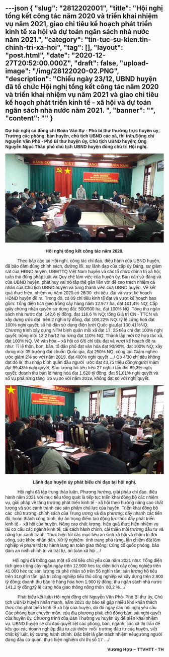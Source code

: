 ---json
{
    "slug": "2812202001",
    "title": "Hội nghị tổng kết công tác năm 2020 và triển khai nhiệm vụ năm 2021, giao chỉ tiêu kế hoạch phát triển  kinh tế xa hội  và dự toán ngân sách nhà nước năm 2021.",
    "category": "tin-tuc-su-kien.tin-chinh-tri-xa-hoi",
    "tag": [],
    "layout": "post.html",
    "date": "2020-12-27T20:52:00.000Z",
    "draft": false,
    "upload-image": "/img/28122020-02.PNG",
    "description": "Chiều ngày 23/12, UBND huyện đã  tổ chức Hội nghị tổng kết công tác năm 2020 và triển khai nhiệm vụ năm 2021 và giao chỉ tiêu kế hoạch phát triển  kinh tế - xã hội  và dự toán ngân sách nhà nước năm 2021. ",
    "banner": "",
    "__content__": ""
}
---
<p><span style="font-size:14px"><span style="font-family:Arial,Helvetica,sans-serif"><strong>Dự hội nghị c&oacute; đồng ch&iacute; Đo&agrave;n Văn Sự - Ph&oacute; b&iacute; thư thường trực huyện ủy; Trưởng c&aacute;c ph&ograve;ng, ban huy&ecirc;n, chủ tịch UBND c&aacute;c x&atilde;, thị trấn.Đồng ch&iacute; Nguyễn Văn Ph&ograve; - Ph&oacute; B&iacute; thư huyện ủy, Chủ tịch UBND huyện; &Ocirc;ng Nguyễn Ngọc Th&acirc;n ph&oacute; chủ tịch UBND huyện đồng chủ tr&igrave; Hội nghị.</strong></span></span></p>

<p style="text-align:center"><img alt="" src="/img/28122020-01.PNG" /></p>

<p style="text-align:center"><span style="font-size:14px"><span style="font-family:Arial,Helvetica,sans-serif"><strong>H&ocirc;i nghị tổng kết c&ocirc;ng t&aacute;c năm 2020.</strong></span></span></p>

<p><span style="font-size:14px"><span style="font-family:Arial,Helvetica,sans-serif">&nbsp;&nbsp;&nbsp;&nbsp;&nbsp;&nbsp;&nbsp;&nbsp;&nbsp; Theo b&aacute;o c&aacute;o tại Hội nghị, c&ocirc;ng t&aacute;c chỉ đạo, điều h&agrave;nh của UBND huyện, đ&atilde; bảo đảm đ&uacute;ng ch&iacute;nh s&aacute;ch, đường lối, sự l&atilde;nh đạo của cấp ủy Đảng, sự gi&aacute;m s&aacute;t của HĐND huyện, UBMTTQ Việt Nam huy&ecirc;n v&agrave; c&aacute;c tổ chức ch&iacute;nh trị x&atilde; hội; tu&acirc;n thủ đ&uacute;ng ph&aacute;p luật v&agrave; Quy chế l&agrave;m việc của huyện ủy, Ban c&aacute;n sử đảng v&agrave; của UBND huyện, ph&aacute;t huy vai tr&ograve; tập thể gắn liền với đề cao tr&aacute;ch nhiệm c&aacute; nh&acirc;n của Chủ tịch UBND huyện v&agrave; từng th&agrave;nh vi&ecirc;n của UBND huyện. Về kết quả thực hiện&nbsp; nhiệm vụ năm 2020 c&oacute; 26/30&nbsp; chỉ ti&ecirc;u &nbsp;đạt v&agrave; vượt kế hoạch HĐND huyện đề ra. Trong đ&oacute;, c&oacute; 09 chỉ ti&ecirc;u kinh tế đạt v&agrave; vượt kế hoạch bao gồm: Tổng diện t&iacute;ch gieo trồng c&acirc;y h&agrave;ng năm 12.977 ha, đạt 101,4% NQ; Cấp giấy chứng nhận quyền sử dụng đất: 500/500 ha, đạt 100% NQ. Tổng thu ng&acirc;n s&aacute;ch nh&agrave; nước đạt&nbsp; 142,6 tỷ đồng, đạt 116,6 % NQ; tổng Gi&aacute; trị CN - TTCN v&agrave; x&acirc;y dựng ước đạt&nbsp; tr&ecirc;n 2 ngh&igrave;n tỷ đồng, đạt 108,22% NQ. tỷ lệ cứng ho&aacute; đạt 100% nghị quyết; số h&ocirc;̣ d&acirc;n sử dụng đi&ecirc;̣n lưới Quốc gia,đạt 100,41%NQ. Chương trình x&acirc;y dựng NTM b&igrave;nh qu&acirc;n mỗi x&atilde; đạt 17, 25 ti&ecirc;u ch&iacute; đạt 100% nghị quyết; tr&ocirc;̀ng mới 13,2 ha/12 ha rừng đạt 110% NQ; Th&agrave;nh lập mới 02 hợp t&aacute;c x&atilde;, đạt 100% NQ. Về văn h&oacute;a &ndash; x&atilde; hội c&oacute; 6/6 chỉ ti&ecirc;u đạt v&agrave; vượt kế hoạch đề ra như: Tỉ lệ th&ocirc;n, bon, bản, tổ d&acirc;n phố đạt văn h&oacute;a đạt 90/90%, đạt 100% NQ; x&acirc;y dựng mới 05 trường đạt chuẩn Quốc gia, đạt 250% NQ; c&ocirc;ng tac Giảm ngh&egrave;o ước giảm 2% so với năm 2019, đạt 400% nghị quyết &hellip;/ C&oacute; 4/30 chỉ ti&ecirc;u kh&ocirc;ng đạt đ&oacute; l&agrave;&nbsp; thu nhập b&igrave;nh qu&acirc;n đầu người&nbsp; ước đạt 43,75 triệu đồng/người /năm đạt 99,43% nghị quyết; Sản lượng hồ ti&ecirc;u tr&ecirc;n 27 ngh&igrave;n tấn đạt 89,3% nghị quyết; doanh thu b&aacute;n lẻ h&agrave;ng h&oacute;a đạt 1.620 tỷ đồng, đạt 91,01% nghị quyết v&agrave; số vụ ph&aacute; rừng tăng&nbsp; 36 vụ so với năm 2019, kh&ocirc;ng đạt so với nghị quyết.</span></span></p>

<p style="text-align:center"><img alt="" src="/img/28122020-02.PNG" /></p>

<p style="text-align:center"><span style="font-size:14px"><span style="font-family:Arial,Helvetica,sans-serif"><strong>L&atilde;nh đạo huyện ủy ph&aacute;t biểu chỉ đạo tại hội nghị.</strong></span></span></p>

<p><span style="font-size:14px"><span style="font-family:Arial,Helvetica,sans-serif">&nbsp;&nbsp;&nbsp;&nbsp;&nbsp;&nbsp;&nbsp;&nbsp;&nbsp; Hội nghị đ&atilde; tập trung thảo luận, Phương hướng, giải ph&aacute;p chỉ đạo, điều h&agrave;nh năm 2021 với mục ti&ecirc;u tổng qu&aacute;t l&agrave; tiếp tục triển khai đồng bộ c&aacute;c nhiệm vụ, giải ph&aacute;p về tăng trưởng ph&aacute;t triển kinh tế - x&atilde; hội theo hướng n&acirc;ng cao chất lượng v&agrave; sức cạnh tranh c&aacute;c sản phẩm chủ lực của huyện. Triển khai đồng bộ c&aacute;c&nbsp; chủ trương, ch&iacute;nh s&aacute;ch của Trung ương v&agrave; địa phương; đẩy nhanh c&aacute;c tiến độ, ho&agrave;n th&agrave;nh c&ocirc;ng tr&igrave;nh, dự &aacute;n trọng điểm tạo động lực th&uacute;c đẩy ph&aacute;t triển kinh tế - &nbsp;x&atilde; hội của huyện. N&acirc;ng cao chất lượng, hiệu quả thực hiện nhiệm vụ t&aacute;i cơ cấu c&aacute;c ng&agrave;nh kinh tế, cải c&aacute;ch h&agrave;nh ch&iacute;nh, cải thiện m&ocirc;i trường đầu tư v&agrave; năng lực cạnh tranh. Thực hiện tốt c&aacute;c mục ti&ecirc;u an sinh x&atilde; hội v&agrave; chăm lo đời sống, sức khỏe nh&acirc;n d&acirc;n. Xử l&yacute; nghi&ecirc;m&nbsp; t&igrave;nh trạng ph&aacute; rừng, lẫn chiếm đất l&acirc;m nghiệp vi phạm trật tự h&agrave;nh lang an to&agrave;n giao th&ocirc;ng; Củng cố quốc ph&ograve;ng, bảo đảm an ninh ch&iacute;nh trị v&agrave; trật tự, an to&agrave;n x&atilde; hội&hellip;/</span></span></p>

<p><span style="font-size:14px"><span style="font-family:Arial,Helvetica,sans-serif">&nbsp;&nbsp;&nbsp;&nbsp;&nbsp; Hội nghị đ&atilde; th&ocirc;ng qua một số chỉ ti&ecirc;u chủ yếu của năm 2021 như: Tổng diện t&iacute;ch gieo trồng c&acirc;y ngắn ng&agrave;y tr&ecirc;n 12.900 hec ta; diện t&iacute;ch c&acirc;y c&ocirc;ng nghiệp tr&ecirc;n 41.000 h&eacute;c ta; sản lượng c&agrave; ph&ecirc; nh&acirc;n s&ocirc; tr&ecirc;n 56 ngh&igrave;n tấn; sản lượng hồ ti&ecirc;u tr&ecirc;n 31ngh&igrave;n tấn; gi&aacute; trị c&ocirc;ng nghiệp tiểu thủ c&ocirc;ng nghiệp v&agrave; x&acirc;y dựng tr&ecirc;n 2.800 tỷ đồng; doanh thu b&aacute;n lẻ h&agrave;ng h&oacute;a hơn 1.900 tỷ đồng; thu ng&acirc;n s&aacute;ch nh&agrave; nước 141,2 tỷ đồng;tỷ lệ cứng h&oacute;a giao th&ocirc;ng n&ocirc;ng th&ocirc;n&nbsp; 80,2 %&hellip;/</span></span></p>

<p><span style="font-size:14px"><span style="font-family:Arial,Helvetica,sans-serif">&nbsp;&nbsp;&nbsp;&nbsp;&nbsp;&nbsp;&nbsp;&nbsp;&nbsp; Ph&aacute;t biểu kết luận Hội nghị đồng ch&iacute; Nguyễn Văn Ph&ograve;- Ph&oacute; B&iacute; thư ủy, Chủ tịch UBND huyện nhấn mạnh, năm 2021 dự b&aacute;o sẽ gặp nhiều kh&oacute; khăn th&aacute;ch thức cho ph&aacute;t triển kinh tế x&atilde; hội của huyện, do đ&oacute; ngay sau hội nghị y&ecirc;u cầu C&aacute;c ph&ograve;ng ban chuy&ecirc;n m&ocirc;n, của địa phương phải chủ động b&aacute;m s&aacute;t nghị quyết của huyện ủy, Chương tr&igrave;nh của Ban Thường vụ huyện ủy để triển khai nhiệm vụ. UBND huyện sẽ chỉ đạo quyết liệt c&aacute;c ph&ograve;ng, ban, ng&agrave;nh, c&aacute;c x&atilde; thị trấn để k&ecirc;u gọi c&aacute;c doanh nghiệp đầu tư,cải thiện &nbsp;m&ocirc;i &nbsp;trường đầu tư của huyện, siết chặt kỷ luật, kỷ cương h&agrave;nh ch&iacute;nh. Đặc biệt l&agrave; gắn tr&aacute;ch nhiệm n&ecirc;ugương người đứng đầu cơ quan; thực hiện nghi&ecirc;m chỉ thị số 17 &hellip;/</span></span></p>

<p style="text-align:right"><span style="font-size:14px"><span style="font-family:Arial,Helvetica,sans-serif">&nbsp;&nbsp;&nbsp;&nbsp;&nbsp;&nbsp;&nbsp;&nbsp;&nbsp;&nbsp;&nbsp;&nbsp;&nbsp;&nbsp;&nbsp;&nbsp;&nbsp;&nbsp;&nbsp;&nbsp;&nbsp;&nbsp;&nbsp;&nbsp;&nbsp;&nbsp;&nbsp;&nbsp;&nbsp;&nbsp;&nbsp;&nbsp;&nbsp;&nbsp;&nbsp;&nbsp;&nbsp;&nbsp;&nbsp;&nbsp;&nbsp;&nbsp;&nbsp;&nbsp;&nbsp;&nbsp;&nbsp;&nbsp;&nbsp;&nbsp;&nbsp;&nbsp;&nbsp;&nbsp;&nbsp;&nbsp;&nbsp;&nbsp;&nbsp;&nbsp;&nbsp;&nbsp;&nbsp;&nbsp;&nbsp;&nbsp; <strong>Vương Hợp &ndash; TTVHTT - TH</strong></span></span></p>
